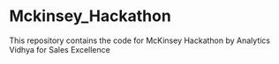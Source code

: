 # Mckinsey_Hackathon
This repository contains the code for McKinsey Hackathon by Analytics Vidhya for Sales Excellence
